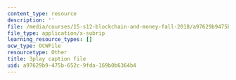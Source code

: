 ```yaml
---
content_type: resource
description: ''
file: /media/courses/15-s12-blockchain-and-money-fall-2018/a97629b9475b652c9fda169b0b6364b4_KHBi3n0hUSU.srt
file_type: application/x-subrip
learning_resource_types: []
ocw_type: OCWFile
resourcetype: Other
title: 3play caption file
uid: a97629b9-475b-652c-9fda-169b0b6364b4
---
```

